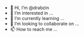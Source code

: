 - 👋 Hi, I’m @drabzin
- 👀 I’m interested in ...
- 🌱 I’m currently learning ...
- 💞️ I’m looking to collaborate on ...
- 📫 How to reach me ...

<!---
drabzin/drabzin is a ✨ special ✨ repository because its `README.md` (this file) appears on your GitHub profile.
You can click the Preview link to take a look at your changes.
--->
